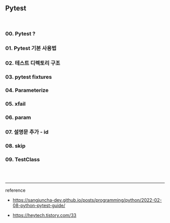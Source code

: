 ## Pytest

<br>

### 00. Pytest ?

### 01. Pytest 기본 사용법

### 02. 테스트 디렉토리 구조

### 03. pytest fixtures

### 04. Parameterize

### 05. xfail

### 06. param

### 07. 설명문 추가 - id

### 08. skip

### 09. TestClass

<br>
<br>


---

reference

- https://sangjuncha-dev.github.io/posts/programming/python/2022-02-08-python-pytest-guide/

- https://heytech.tistory.com/33